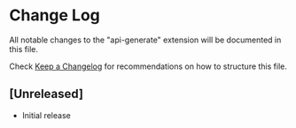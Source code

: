 # Change Log

All notable changes to the "api-generate" extension will be documented in this file.

Check [Keep a Changelog](http://keepachangelog.com/) for recommendations on how to structure this file.

## [Unreleased]

- Initial release